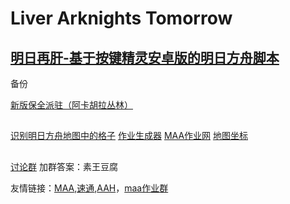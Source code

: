 # Liver Arknights Tomorrow
## [明日再肝-基于按键精灵安卓版的明日方舟脚本](https://github.com/Lancarus/Liver-Arknights-Tomorrow)

备份


[新版保全派驻（阿卡胡拉丛林）](https://www.bilibili.com/video/BV1QG411P75n)
##
[识别明日方舟地图中的格子](https://github.com/yuanyan3060/Arknights-Tile-Pos)
[作业生成器](https://github.com/MaaAssistantArknights/MaaCopilotDesigner)
[MAA作业网](https://prt.plus)
[地图坐标](https://map.ark-nights.com)


##
[讨论群](https://jq.qq.com/?_wv=1027&k=nqIXrYCR) 加群答案：素王豆腐

友情链接：[MAA](https://github.com/MistEO/MeoAssistantArknightsc),[速通](https://github.com/tkkcc/arknights),[AAH](https://github.com/ninthDevilHAUNSTER/ArknightsAutoHelper)，[maa作业群](https://jq.qq.com/?_wv=1027&k=3txx0L8p)
